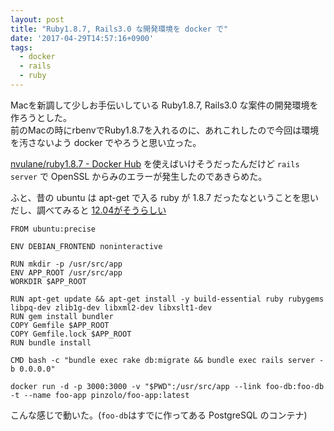 ```yaml
---
layout: post
title: "Ruby1.8.7, Rails3.0 な開発環境を docker で"
date: '2017-04-29T14:57:16+0900'
tags:
  - docker
  - rails
  - ruby
---
```


Macを新調して少しお手伝いしている Ruby1.8.7, Rails3.0 な案件の開発環境を作ろうとした。  
前のMacの時にrbenvでRuby1.8.7を入れるのに、あれこれしたので今回は環境を汚さないよう docker でやろうと思い立った。

[nvulane/ruby1\.8\.7 \- Docker Hub](https://hub.docker.com/r/nvulane/ruby1.8.7/) を使えばいけそうだったんだけど `rails server` で OpenSSL からみのエラーが発生したのであきらめた。

ふと、昔の ubuntu は apt-get で入る ruby が 1.8.7 だったなということを思いだし、調べてみると [12.04がそうらしい](http://packages.ubuntu.com/precise/ruby)  

```
FROM ubuntu:precise

ENV DEBIAN_FRONTEND noninteractive

RUN mkdir -p /usr/src/app
ENV APP_ROOT /usr/src/app
WORKDIR $APP_ROOT

RUN apt-get update && apt-get install -y build-essential ruby rubygems libpq-dev zlib1g-dev libxml2-dev libxslt1-dev
RUN gem install bundler
COPY Gemfile $APP_ROOT
COPY Gemfile.lock $APP_ROOT
RUN bundle install

CMD bash -c "bundle exec rake db:migrate && bundle exec rails server -b 0.0.0.0"
```

```
docker run -d -p 3000:3000 -v "$PWD":/usr/src/app --link foo-db:foo-db -t --name foo-app pinzolo/foo-app:latest
```

こんな感じで動いた。(`foo-db`はすでに作ってある PostgreSQL のコンテナ)
